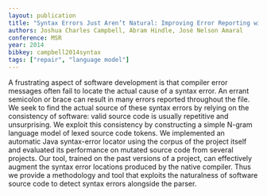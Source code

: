 ```yaml
---
layout: publication
title: "Syntax Errors Just Aren’t Natural: Improving Error Reporting with Language Models"
authors: Joshua Charles Campbell, Abram Hindle, José Nelson Amaral
conference: MSR
year: 2014
bibkey: campbell2014syntax
tags: ["repair", "language model"]
---
```

A frustrating aspect of software development is that compiler error messages often fail to locate the actual cause of a syntax error. An errant semicolon or brace can result in
many errors reported throughout the file. We seek to find the actual source of these syntax errors by relying on the consistency of software: valid source code is usually repetitive and unsurprising. We exploit this consistency by constructing a simple N-gram language model of lexed source code tokens. We implemented an automatic Java syntax-error locator using the corpus of the project itself and evaluated its performance on mutated source code from several projects. Our tool, trained on the past versions of a project, can effectively augment the syntax error locations produced by the native compiler. Thus we provide a methodology and tool that exploits the naturalness of software source code to detect syntax errors alongside the parser.
